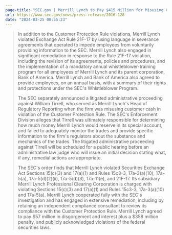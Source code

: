 ```yaml
---
page-title: "SEC.gov | Merrill Lynch to Pay $415 Million for Misusing Customer Cash and Putting Customer Securities at Risk"
url: https://www.sec.gov/news/press-release/2016-128
date: "2024-03-25 00:55:23"
---
```


> In addition to the Customer Protection Rule violations, Merrill Lynch violated Exchange Act Rule 21F-17 by using language in severance agreements that operated to impede employees from voluntarily providing information to the SEC.  Merrill Lynch also engaged in significant remediation in response to the Rule 21F-17 violation, including the revision of its agreements, policies and procedures, and the implementation of a mandatory annual whistleblower-training program for all employees of Merrill Lynch and its parent corporation, Bank of America.  Merrill Lynch and Bank of America also agreed to provide employees, on an annual basis, with a summary of their rights and protections under the SEC's Whistleblower Program.
> 
> The SEC separately announced a litigated administrative proceeding against William Tirrell, who served as Merrill Lynch's Head of Regulatory Reporting when the firm was misusing customer cash in violation of the Customer Protection Rule.  The SEC's Enforcement Division alleges that Tirrell was ultimately responsible for determining how much money Merrill Lynch would reserve in its special account, and failed to adequately monitor the trades and provide specific information to the firm's regulators about the substance and mechanics of the trades.  The litigated administrative proceeding against Tirrell will be scheduled for a public hearing before an administrative law judge who will issue an initial decision stating what, if any, remedial actions are appropriate.
> 
> The SEC's order finds that Merrill Lynch violated Securities Exchange Act Sections 15(c)(3) and 17(a)(1) and Rules 15c3-3, 17a-3(a)(10), 17a-5(a), 17a-5(d)(2)(ii), 17a-5(d)(3), 17a-11(e), and 21F-17.  Its subsidiary Merrill Lynch Professional Clearing Corporation is charged with violating Sections 15(c)(3) and 17(a)(1) and Rules 15c3-3, 17a-3(a)(10) and 17a-5(a).  Merrill Lynch cooperated fully with the SEC's investigation and has engaged in extensive remediation, including by retaining an independent compliance consultant to review its compliance with the Customer Protection Rule.  Merrill Lynch agreed to pay $57 million in disgorgement and interest plus a $358 million penalty, and publicly acknowledged violations of the federal securities laws.
